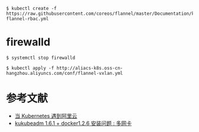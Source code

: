 

```
$ kubectl create -f https://raw.githubusercontent.com/coreos/flannel/master/Documentation/kube-flannel-rbac.yml
```




# firewalld
```
$ systemctl stop firewalld
```


```
$ kubectl apply -f http://aliacs-k8s.oss-cn-hangzhou.aliyuncs.com/conf/flannel-vxlan.yml
```


# 参考文献
- [当 Kubernetes 遇到阿里云](https://yq.aliyun.com/articles/68921#)
- [kukubeadm 1.6.1 + docker1.2.6 安装问题 : 多网卡](http://www.cnblogs.com/fengjian2016/p/6689212.html?utm_source=itdadao&utm_medium=referral)
